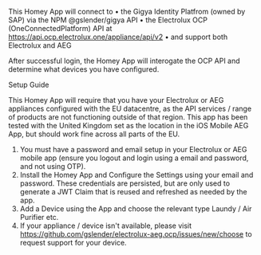 This Homey App will connect to 
• the Gigya Identity Platfrom (owned by SAP) via the NPM @gslender/gigya API
• the Electrolux OCP (OneConnectedPlatform) API at https://api.ocp.electrolux.one/appliance/api/v2
• and support both Electrolux and AEG 

After successful login, the Homey App will interogate the OCP API and determine what devices you have configured.

Setup Guide

This Homey App will require that you have your Electrolux or AEG appliances configured with the EU datacentre, as the API services / range of products are not functioning outside of that region. This app has been tested with the United Kingdom set as the location in the iOS Mobile AEG App, but should work fine across all parts of the EU.

1. You must have a password and email setup in your Electrolux or AEG mobile app (ensure you logout and login using a email and password, and not using OTP).
2. Install the Homey App and Configure the Settings using your email and password. These credentials are persisted, but are only used to generate a JWT Claim that is reused and refreshed as needed by the app. 
3. Add a Device using the App and choose the relevant type Laundy / Air Purifier etc.
4. If your appliance / device isn't available, please visit https://github.com/gslender/electrolux-aeg.ocp/issues/new/choose to request support for your device.

